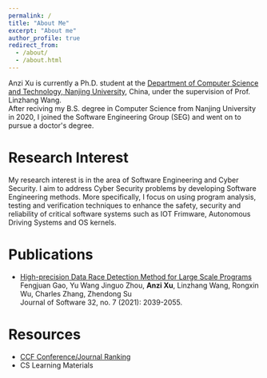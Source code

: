 ```yaml
---
permalink: /
title: "About Me"
excerpt: "About me"
author_profile: true
redirect_from: 
  - /about/
  - /about.html
---
```


Anzi Xu is currently a Ph.D. student at the [Department of Computer Science and Technology, Nanjing University](https://cs.nju.edu.cn), China, under the supervision of Prof. Linzhang Wang.   
After reciving my B.S. degree in Computer Science from Nanjing University in 2020, I joined the Software Engineering Group (SEG) and went on to pursue a doctor's degree. 


Research Interest  
======  
My research interest is in the area of Software Engineering and Cyber Security. I aim to address Cyber Security problems by developing Software Engineering methods. More specifically, I focus on using program analysis, testing and verification techniques to enhance the safety, security and reliability of critical software systems such as IOT Frimware, Autonomous Driving Systems and OS kernels.

Publications
=====
- [High-precision Data Race Detection Method for Large Scale Programs](https://kns.cnki.net/kcms/detail/detail.aspx?doi=10.13328/j.cnki.jos.006260)  
Fengjuan Gao, Yu Wang Jinguo Zhou, **Anzi Xu**, Linzhang Wang, Rongxin Wu, Charles Zhang, Zhendong Su  
Journal of Software 32, no. 7 (2021): 2039-2055.

Resources
=====
- [CCF Conference/Journal Ranking](../files/ccf.pdf)
- CS Learning Materials
